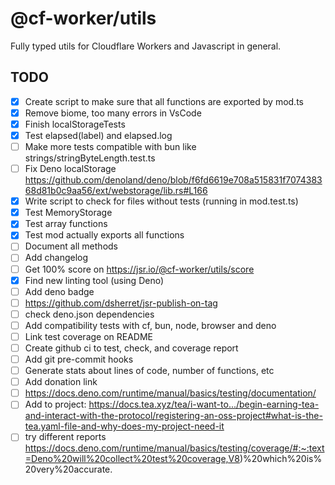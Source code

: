 # @cf-worker/utils

Fully typed utils for Cloudflare Workers and Javascript in general.

## TODO

- [x] Create script to make sure that all functions are exported by mod.ts
- [x] Remove biome, too many errors in VsCode
- [x] Finish localStorageTests
- [x] Test elapsed(label) and elapsed.log
- [ ] Make more tests compatible with bun like strings/stringByteLength.test.ts
- [ ] Fix Deno localStorage https://github.com/denoland/deno/blob/f6fd6619e708a515831f707438368d81b0c9aa56/ext/webstorage/lib.rs#L166
- [x] Write script to check for files without tests (running in mod.test.ts)
- [x] Test MemoryStorage
- [x] Test array functions
- [x] Test mod actually exports all functions
- [ ] Document all methods
- [ ] Add changelog
- [ ] Get 100% score on https://jsr.io/@cf-worker/utils/score
- [x] Find new linting tool (using Deno)
- [ ] Add deno badge
- [ ] https://github.com/dsherret/jsr-publish-on-tag
- [ ] check deno.json dependencies
- [ ] Add compatibility tests with cf, bun, node, browser and deno
- [ ] Link test coverage on README
- [ ] Create github ci to test, check, and coverage report
- [ ] Add git pre-commit hooks
- [ ] Generate stats about lines of code, number of functions, etc
- [ ] Add donation link
- [ ] https://docs.deno.com/runtime/manual/basics/testing/documentation/
- [ ] Add to project: https://docs.tea.xyz/tea/i-want-to.../begin-earning-tea-and-interact-with-the-protocol/registering-an-oss-project#what-is-the-tea.yaml-file-and-why-does-my-project-need-it
- [ ] try different reports https://docs.deno.com/runtime/manual/basics/testing/coverage/#:~:text=Deno%20will%20collect%20test%20coverage,V8)%20which%20is%20very%20accurate.
